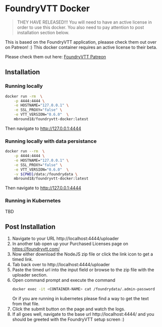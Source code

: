 # FoundryVTT Docker

 > THEY HAVE RELEASED!!! You will need to have an active license in order to use this docker.
 > You also need to pay attention to post installation section below.

This is based on the FoundryVTT application, pleaase check them out over on Patreon! :) 
This docker container requires an active license to their beta. 

Please check them out here: [FoundryVTT Patreon](https://www.patreon.com/foundryvtt/posts)

## Installation 

### Running locally

```sh
docker run -rm  \
    -p 4444:4444 \
    -e HOSTNAME="127.0.0.1" \
    -e SSL_PROXY="false" \
    -e VTT_VERSION="0.6.0"  \
    mbround18/foundryvtt-docker:latest
```

Then navigate to http://127.0.0.1:4444

### Running locally with data persistance

```sh
docker run --rm  \
    -p 4444:4444 \
    -e HOSTNAME="127.0.0.1" \
    -e SSL_PROXY="false" \
    -e VTT_VERSION="0.6.0"  \
    -v ${PWD}/data:/foundrydata \ 
    mbround18/foundryvtt-docker:latest
```

Then navigate to http://127.0.0.1:4444


### Running in Kubernetes

TBD


## Post Installation

1. Navigate to your URL http://localhost:4444/uploader 
2. In another tab open up your Purchased Licenses page on https://foundryvtt.com/
3. Now either download the NodeJS zip file or click the link icon to get a timed link.
4. Tab back over to http://localhost:4444/uploader 
5. Paste the timed url into the input field or browse to the zip file with the uploader section.
6. Open command prompt and execute the command 
   ```sh 
   docker exec -it <CONTAINER-NAME> cat /foundrydata/.admin-password
   ```
   Or if you are running in kubernetes please find a way to get the text from that file. 
7. Click the submit button on the page and watch the logs.
8. If all goes well, navigate to the base url http://localhost:4444/ and you should be greeted with the FoundryVTT setup screen :)
